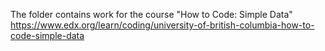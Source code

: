 The folder contains work for the course "How to Code: Simple Data"
https://www.edx.org/learn/coding/university-of-british-columbia-how-to-code-simple-data